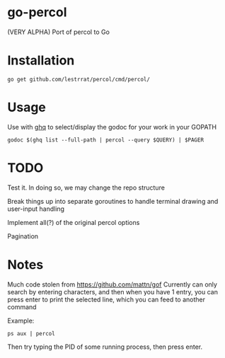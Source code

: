 go-percol
======

(VERY ALPHA) Port of percol to Go

Installation
============

```
go get github.com/lestrrat/percol/cmd/percol/
```

Usage
=====

Use with [ghq](https://github.com/motemen/ghq) to select/display the godoc for your work in your GOPATH

```
godoc $(ghq list --full-path | percol --query $QUERY) | $PAGER
```

TODO
====

Test it. In doing so, we may change the repo structure

Break things up into separate goroutines to handle terminal drawing and user-input handling

Implement all(?) of the original percol options

Pagination

Notes
=====

Much code stolen from https://github.com/mattn/gof
Currently can only search by entering characters, and then when you have 1 entry, you can press enter to print the selected line, which you can feed to another command

Example:

```
ps aux | percol
```

Then try typing the PID of some running process, then press enter.
